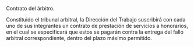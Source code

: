 Contrato del árbitro.

Constituido el tribunal arbitral, la Dirección del Trabajo suscribirá con cada uno de sus integrantes un contrato de prestación de servicios a honorarios, en el cual se especificará que estos se pagarán contra la entrega del fallo arbitral correspondiente, dentro del plazo máximo permitido.